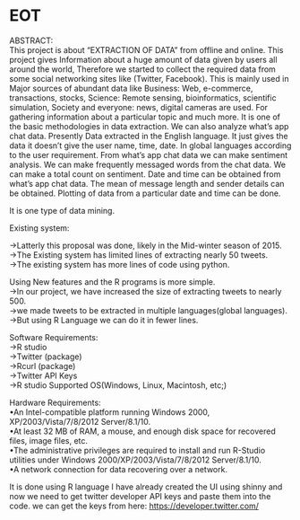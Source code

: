 # EOT


ABSTRACT:   
         This project is about “EXTRACTION OF DATA” from offline and online. This project gives Information about a huge amount of data given by users all around the world, Therefore we started to collect the required data from some social networking sites like (Twitter, Facebook). This is mainly used in Major sources of abundant data like Business: Web, e-commerce, transactions, stocks, Science: Remote sensing, bioinformatics, scientific simulation, Society and everyone: news, digital cameras are used. For gathering information about a particular topic and much more. It is one of the basic methodologies in data extraction. We can also analyze what’s app chat data. Presently Data extracted in the English language.  It just gives the data it doesn’t give the user name, time, date.
        In global languages according to the user requirement. From what’s app chat data we can make sentiment analysis. We can make frequently messaged words from the chat data. We can make a total count on sentiment. Date and time can be obtained from what’s app chat data. The mean of message length and sender details can be obtained. Plotting of data from a particular date and time can be done.


It is one type of data mining.

Existing system:

->Latterly this proposal was done, likely in the Mid-winter season of 2015.                          
->The Existing system has limited lines of extracting nearly 50 tweets.                       
->The existing system has more lines of code using python.                         

Using New features and the R programs is more simple.                                                                     
->In our project, we have increased the size of extracting tweets to nearly 500.                         
->we made tweets to be extracted in multiple languages(global languages).                             
->But using R Language we can do it in fewer lines.                                           



Software Requirements:                          
->R studio                              
->Twitter (package)                               
->Rcurl (package)                                   
->Twitter API Keys                                               
->R studio Supported OS(Windows, Linux, Macintosh, etc;)                 

Hardware Requirements:                             
•An Intel-compatible platform running Windows 2000, XP/2003/Vista/7/8/2012 Server/8.1/10.                          
•At least 32 MB of RAM, a mouse, and enough disk space for recovered files, image files, etc.                             
•The administrative privileges are required to install and run R-Studio utilities under Windows 2000/XP/2003/Vista/7/8/2012 Server/8.1/10.                      
•A network connection for data recovering over a network.                     


It is done using R language I have already created the UI using shinny and now we need to get twitter developer API keys and paste them into the code. 
we can get the keys from here: https://developer.twitter.com/
